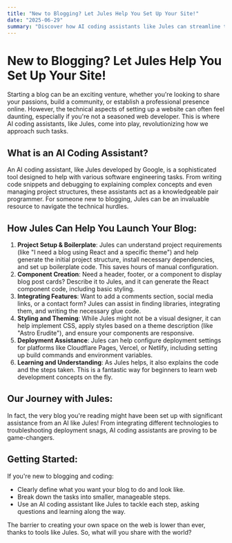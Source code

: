 ```yaml
---
title: "New to Blogging? Let Jules Help You Set Up Your Site!"
date: "2025-06-29"
summary: "Discover how AI coding assistants like Jules can streamline the process of creating and launching your own blog, even if you're new to web development."
---
```


# New to Blogging? Let Jules Help You Set Up Your Site!

Starting a blog can be an exciting venture, whether you're looking to share your passions, build a community, or establish a professional presence online. However, the technical aspects of setting up a website can often feel daunting, especially if you're not a seasoned web developer. This is where AI coding assistants, like Jules, come into play, revolutionizing how we approach such tasks.

## What is an AI Coding Assistant?

An AI coding assistant, like Jules developed by Google, is a sophisticated tool designed to help with various software engineering tasks. From writing code snippets and debugging to explaining complex concepts and even managing project structures, these assistants act as a knowledgeable pair programmer. For someone new to blogging, Jules can be an invaluable resource to navigate the technical hurdles.

## How Jules Can Help You Launch Your Blog:

1.  **Project Setup & Boilerplate**: Jules can understand project requirements (like "I need a blog using React and a specific theme") and help generate the initial project structure, install necessary dependencies, and set up boilerplate code. This saves hours of manual configuration.
2.  **Component Creation**: Need a header, footer, or a component to display blog post cards? Describe it to Jules, and it can generate the React component code, including basic styling.
3.  **Integrating Features**: Want to add a comments section, social media links, or a contact form? Jules can assist in finding libraries, integrating them, and writing the necessary glue code.
4.  **Styling and Theming**: While Jules might not be a visual designer, it can help implement CSS, apply styles based on a theme description (like "Astro Erudite"), and ensure your components are responsive.
5.  **Deployment Assistance**: Jules can help configure deployment settings for platforms like Cloudflare Pages, Vercel, or Netlify, including setting up build commands and environment variables.
6.  **Learning and Understanding**: As Jules helps, it also explains the code and the steps taken. This is a fantastic way for beginners to learn web development concepts on the fly.

## Our Journey with Jules:

In fact, the very blog you're reading might have been set up with significant assistance from an AI like Jules! From integrating different technologies to troubleshooting deployment snags, AI coding assistants are proving to be game-changers.

## Getting Started:

If you're new to blogging and coding:
*   Clearly define what you want your blog to do and look like.
*   Break down the tasks into smaller, manageable steps.
*   Use an AI coding assistant like Jules to tackle each step, asking questions and learning along the way.

The barrier to creating your own space on the web is lower than ever, thanks to tools like Jules. So, what will you share with the world?
